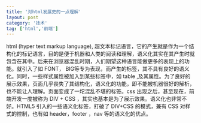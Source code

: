 ```yaml
---
title: '对html发展史的一点理解' 
layout: post
category: '技术'
tag: ['html','前端']
---
```


html (hyper text markup language), 超文本标记语言，它的产生就是作为一个结构化的标记语言，目的是便于机器和人类的阅读和理解，语义化其实在其产生时就包含在其中。后来在浏览器混乱时期，人们期望这种语言能做更多的表现上的功能。就引入了如 FONT， BIG等专为表现，而产生的标签，其不具有良好的语义化。同时，一些样式属性被加入到某些标签中，如 table ,及其属性。为了良好的展示效果，页面几乎丧失了其结构化，语义化的功能，即不能被机器很好的解析，也不能让人理解。页面变成了一坨混乱不堪的标签。css 出现之后，甚至现在，前端开发一度被称为 DIV + CSS ，其实也基本是为了展示效果。语义化也非常不好。HTML5 引入的一些语义化标签，打破了 DIV+CSS 的模式，兼有 CSS 对样式的控制，也有如 header，footer ，nav 等的语义化的优点。
